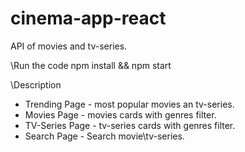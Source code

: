 # cinema-app-react
API of movies and tv-series.

\\Run the code
npm install && npm start

\\Description
* Trending Page - most popular movies an tv-series.
* Movies Page - movies cards with genres filter.
* TV-Series Page - tv-series cards with genres filter.
* Search Page - Search movie\tv-series.
